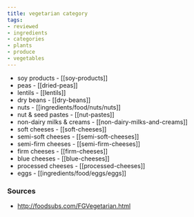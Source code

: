 ```yaml
---
title: vegetarian category
tags:
- reviewed
- ingredients
- categories
- plants
- produce
- vegetables
---
```

* soy products - [[soy-products]]
* peas - [[dried-peas]]
* lentils - [[lentils]]
* dry beans - [[dry-beans]]
* nuts - [[ingredients/food/nuts/nuts]]
* nut & seed pastes - [[nut-pastes]]
* non-dairy milks & creams - [[non-dairy-milks-and-creams]]
* soft cheeses - [[soft-cheeses]]
* semi-soft cheeses - [[semi-soft-cheeses]]
* semi-firm cheeses - [[semi-firm-cheeses]]
* firm cheeses - [[firm-cheeses]]
* blue cheeses - [[blue-cheeses]]
* processed cheeses - [[processed-cheeses]]
* eggs - [[ingredients/food/eggs/eggs]]

### Sources
* http://foodsubs.com/FGVegetarian.html
